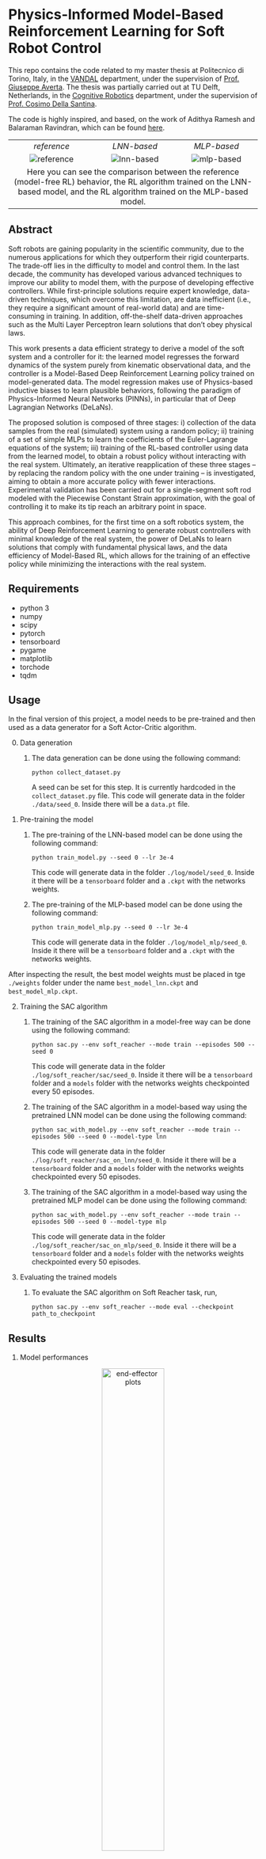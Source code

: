 # Physics-Informed Model-Based Reinforcement Learning for Soft Robot Control

This repo contains the code related to my master thesis at Politecnico di Torino, Italy, in the [VANDAL](https://vandal.polito.it) department, 
under the supervision of [Prof. Giuseppe Averta](mailto:giuseppe.averta@polito.it).
The thesis was partially carried out at TU Delft, Netherlands, in the [Cognitive Robotics](https://www.tudelft.nl/en/me/about/departments/cognitive-robotics-cor) department, under the supervision
of [Prof. Cosimo Della Santina](mailto:c.dellasantina@tudelft.nl).

The code is highly inspired, and based, on the work of Adithya Ramesh and Balaraman Ravindran, which can be found [here](https://github.com/adi3e08/Physics_Informed_Model_Based_RL).


<table style="text-align: center">
<tr style="font-style: italic; text-align: center">
<td>reference</td>
<td>LNN-based</td>
<td>MLP-based</td>
</tr>
<tr>
<td><img src="images/env.gif" alt="reference"/></td>
<td><img src="images/lnn.gif" alt="lnn-based"/></td>
<td><img src="images/mlp.gif" alt="mlp-based"/></td>
</tr>
<tr>
<td colspan="3">Here you can see the comparison between the reference (model-free RL) behavior, the RL algorithm trained on the LNN-based model, and the RL algorithm trained on the MLP-based model.
</td>
</tr>
</table>

## Abstract
Soft robots are gaining popularity in the scientific community, due to the numerous applications for which they outperform their rigid counterparts. The trade-off lies in the difficulty to model and control them. In the last decade, the community has developed various advanced techniques to improve our ability to model them, with the purpose of developing effective controllers. While first-principle solutions require expert knowledge, data-driven techniques, which overcome this limitation, are data inefficient (i.e., they require a significant amount of real-world data) and are time-consuming in training. In addition, off-the-shelf data-driven approaches such as the Multi Layer Perceptron learn solutions that don’t obey physical laws.

This work presents a data efficient strategy to derive a model of the soft system and a controller for it: the learned model regresses the forward dynamics of the system purely from kinematic observational data, and the controller is a Model-Based Deep Reinforcement Learning policy trained on model-generated data. The model regression makes use of Physics-based inductive biases to learn plausible behaviors, following the paradigm of Physics-Informed Neural Networks (PINNs), in particular that of Deep Lagrangian Networks (DeLaNs).

The proposed solution is composed of three stages: i) collection of the data samples from the real (simulated) system using a random policy; ii) training of a set of simple MLPs to learn the coefficients of the Euler-Lagrange equations of the system; iii) training of the RL-based controller using data from the learned model, to obtain a robust policy without interacting with the real system. Ultimately, an iterative reapplication of these three stages – by replacing the random policy with the one under training – is investigated, aiming to obtain a more accurate policy with fewer interactions. Experimental validation has been carried out for a single-segment soft rod modeled with the Piecewise Constant Strain approximation, with the goal of controlling it to make its tip reach an arbitrary point in space.

This approach combines, for the first time on a soft robotics system, the ability of Deep Reinforcement Learning to generate robust controllers with minimal knowledge of the real system, the power of DeLaNs to learn solutions that comply with fundamental physical laws, and the data efficiency of Model-Based RL, which allows for the training of an effective policy while minimizing the interactions with the real system.

## Requirements
- python 3
- numpy
- scipy
- pytorch
- tensorboard
- pygame
- matplotlib
- torchode
- tqdm


## Usage
In the final version of this project, a model needs to be pre-trained and then used as a data generator for a Soft Actor-Critic 
algorithm. 

0. Data generation

   1. The data generation can be done using the following command:
        
       `python collect_dataset.py`
    
       A seed can be set for this step. It is currently hardcoded in the `collect_dataset.py` file.
       This code will generate data in the folder `./data/seed_0`. Inside there will be a `data.pt` file.

1. Pre-training the model

   1. The pre-training of the LNN-based model can be done using the following command:
        
       `python train_model.py --seed 0 --lr 3e-4`
    
       This code will generate data in the folder `./log/model/seed_0`. Inside it there will be a `tensorboard` folder and a `.ckpt` with the networks weights.

   2. The pre-training of the MLP-based model can be done using the following command:

      `python train_model_mlp.py --seed 0 --lr 3e-4`
    
      This code will generate data in the folder `./log/model_mlp/seed_0`. Inside it there will be a `tensorboard` folder and a `.ckpt` with the networks weights.

After inspecting the result, the best model weights must be placed in tge `./weights` folder under the name `best_model_lnn.ckpt` and `best_model_mlp.ckpt`.

2. Training the SAC algorithm

   1. The training of the SAC algorithm in a model-free way can be done using the following command:

      `python sac.py --env soft_reacher --mode train --episodes 500 --seed 0`
        
      This code will generate data in the folder `./log/soft_reacher/sac/seed_0`. Inside it there will be a `tensorboard` folder and a `models` folder with the networks weights checkpointed every 50 episodes. 

   2. The training of the SAC algorithm in a model-based way using the pretrained LNN model can be done using the following command:
    
      `python sac_with_model.py --env soft_reacher --mode train --episodes 500 --seed 0 --model-type lnn`

      This code will generate data in the folder `./log/soft_reacher/sac_on_lnn/seed_0`. Inside it there will be a `tensorboard` folder and a `models` folder with the networks weights checkpointed every 50 episodes.

   3. The training of the SAC algorithm in a model-based way using the pretrained MLP model can be done using the following command:

      `python sac_with_model.py --env soft_reacher --mode train --episodes 500 --seed 0 --model-type mlp`

      This code will generate data in the folder `./log/soft_reacher/sac_on_mlp/seed_0`. Inside it there will be a `tensorboard` folder and a `models` folder with the networks weights checkpointed every 50 episodes.
    
3. Evaluating the trained models

    1. To evaluate the SAC algorithm on Soft Reacher task, run,
   
       `python sac.py --env soft_reacher --mode eval --checkpoint path_to_checkpoint`
  

## Results

1. Model performances
<p align="center">
<img src="images/ee.png" alt="end-effector plots" width="50%">
<img src="images/ee_error.png" alt="end-effector error plots" width="50%">
</p>

These plots show the results of the model training step over a fixed evaluation trajectory. The first one shows the Cartesian coordinates of the real (simulated) robot, of the LNN-based model, and of the MLP-based one.
The second one shows instead the absolute errors.</br>
While the maximum errors of both the trained methods are comparable, the LNN-based one tracks the reference behavior more closely over the trajectory.

2. Controller performances

<p align="center">
<img src="images/sac_val_all_returns.png" alt="rl plots" width="50%">
</p>

This plot shows the performance of the SAC algorithm trained in a model-free way (_ref._), with a MLP-based model and with 
a LNN-based one. The LNN-based model reaches performance comparable to the model-free one, using way less real-world interactions.
On the other hand, the MLP-based one fails to learn a good policy, due to the lack of physical constraints in the model.

## Bibliography

This is a short list of the few most relevant papers that have been used in this work:

- [Deep Lagrangian Networks: Using Physics as Model Prior for Deep Learning](https://arxiv.org/abs/1907.04490)
- [Soft Actor-Critic: Off-Policy Maximum Entropy Deep Reinforcement Learning with a Stochastic Actor](https://arxiv.org/abs/1801.01290)
- [Physics-Informed Model-Based Reinforcement Learning](https://arxiv.org/abs/2212.02179)
- [Physics-Informed Neural Networks to Model and Control Robots: A Theoretical and Experimental Investigation](https://arxiv.org/abs/2305.05375)

## Citation
If you find this work helpful, please consider starring this repo and citing it as follows:
```bibtex
@mastersthesis{sepe2024pimbrl,
  title={Physics-Informed Model-Based Reinforcement Learning for Soft Robot Control},
  author={Sepe, Riccardo},
  school={Politecnico di Torino},
  year={2024}
}
```


